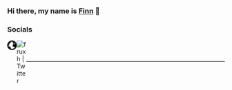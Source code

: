 ### Hi there, my name is [Finn][website] 👋

### Socials

[<img align="left" alt="fruxh.moe" width="22px" src="https://raw.githubusercontent.com/iconic/open-iconic/master/svg/globe.svg" />][website]
[<img align="left" alt="fruxh | Twitter" width="22px" src="https://cdn.jsdelivr.net/npm/simple-icons@v3/icons/twitter.svg" />][twitter]

<br />
<br />

---

[website]: https://fruxh.moe
[twitter]: https://twitter.com/fruxhx
